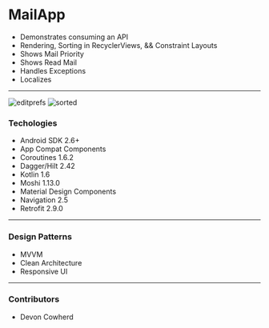 # MailApp

- Demonstrates consuming an API 
- Rendering, Sorting in RecyclerViews, && Constraint Layouts 
- Shows Mail Priority 
- Shows Read Mail 
- Handles Exceptions 
- Localizes

---

![editprefs](https://user-images.githubusercontent.com/71043147/178866639-d5a0fad8-8bbf-427a-bf73-dacf99b8042e.gif)
![sorted](https://user-images.githubusercontent.com/71043147/178866744-98a72426-95bf-4058-a401-9cba4cc6051f.gif)




### Techologies

- Android SDK 2.6+
- App Compat Components
- Coroutines 1.6.2
- Dagger/Hilt 2.42
- Kotlin 1.6
- Moshi 1.13.0
- Material Design Components
- Navigation 2.5
- Retrofit 2.9.0

---
### Design Patterns

- MVVM
- Clean Architecture
- Responsive UI

---

### Contributors

- Devon Cowherd
